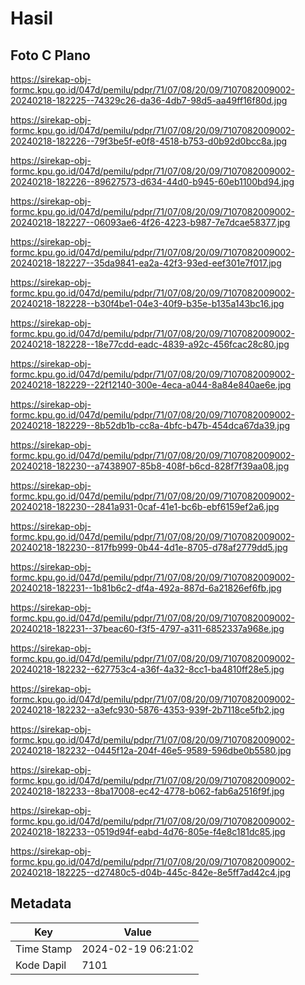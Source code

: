 # Hasil

## Foto C Plano

https://sirekap-obj-formc.kpu.go.id/047d/pemilu/pdpr/71/07/08/20/09/7107082009002-20240218-182225--74329c26-da36-4db7-98d5-aa49ff16f80d.jpg

https://sirekap-obj-formc.kpu.go.id/047d/pemilu/pdpr/71/07/08/20/09/7107082009002-20240218-182226--79f3be5f-e0f8-4518-b753-d0b92d0bcc8a.jpg

https://sirekap-obj-formc.kpu.go.id/047d/pemilu/pdpr/71/07/08/20/09/7107082009002-20240218-182226--89627573-d634-44d0-b945-60eb1100bd94.jpg

https://sirekap-obj-formc.kpu.go.id/047d/pemilu/pdpr/71/07/08/20/09/7107082009002-20240218-182227--06093ae6-4f26-4223-b987-7e7dcae58377.jpg

https://sirekap-obj-formc.kpu.go.id/047d/pemilu/pdpr/71/07/08/20/09/7107082009002-20240218-182227--35da9841-ea2a-42f3-93ed-eef301e7f017.jpg

https://sirekap-obj-formc.kpu.go.id/047d/pemilu/pdpr/71/07/08/20/09/7107082009002-20240218-182228--b30f4be1-04e3-40f9-b35e-b135a143bc16.jpg

https://sirekap-obj-formc.kpu.go.id/047d/pemilu/pdpr/71/07/08/20/09/7107082009002-20240218-182228--18e77cdd-eadc-4839-a92c-456fcac28c80.jpg

https://sirekap-obj-formc.kpu.go.id/047d/pemilu/pdpr/71/07/08/20/09/7107082009002-20240218-182229--22f12140-300e-4eca-a044-8a84e840ae6e.jpg

https://sirekap-obj-formc.kpu.go.id/047d/pemilu/pdpr/71/07/08/20/09/7107082009002-20240218-182229--8b52db1b-cc8a-4bfc-b47b-454dca67da39.jpg

https://sirekap-obj-formc.kpu.go.id/047d/pemilu/pdpr/71/07/08/20/09/7107082009002-20240218-182230--a7438907-85b8-408f-b6cd-828f7f39aa08.jpg

https://sirekap-obj-formc.kpu.go.id/047d/pemilu/pdpr/71/07/08/20/09/7107082009002-20240218-182230--2841a931-0caf-41e1-bc6b-ebf6159ef2a6.jpg

https://sirekap-obj-formc.kpu.go.id/047d/pemilu/pdpr/71/07/08/20/09/7107082009002-20240218-182230--817fb999-0b44-4d1e-8705-d78af2779dd5.jpg

https://sirekap-obj-formc.kpu.go.id/047d/pemilu/pdpr/71/07/08/20/09/7107082009002-20240218-182231--1b81b6c2-df4a-492a-887d-6a21826ef6fb.jpg

https://sirekap-obj-formc.kpu.go.id/047d/pemilu/pdpr/71/07/08/20/09/7107082009002-20240218-182231--37beac60-f3f5-4797-a311-6852337a968e.jpg

https://sirekap-obj-formc.kpu.go.id/047d/pemilu/pdpr/71/07/08/20/09/7107082009002-20240218-182232--627753c4-a36f-4a32-8cc1-ba4810ff28e5.jpg

https://sirekap-obj-formc.kpu.go.id/047d/pemilu/pdpr/71/07/08/20/09/7107082009002-20240218-182232--a3efc930-5876-4353-939f-2b7118ce5fb2.jpg

https://sirekap-obj-formc.kpu.go.id/047d/pemilu/pdpr/71/07/08/20/09/7107082009002-20240218-182232--0445f12a-204f-46e5-9589-596dbe0b5580.jpg

https://sirekap-obj-formc.kpu.go.id/047d/pemilu/pdpr/71/07/08/20/09/7107082009002-20240218-182233--8ba17008-ec42-4778-b062-fab6a2516f9f.jpg

https://sirekap-obj-formc.kpu.go.id/047d/pemilu/pdpr/71/07/08/20/09/7107082009002-20240218-182233--0519d94f-eabd-4d76-805e-f4e8c181dc85.jpg

https://sirekap-obj-formc.kpu.go.id/047d/pemilu/pdpr/71/07/08/20/09/7107082009002-20240218-182225--d27480c5-d04b-445c-842e-8e5ff7ad42c4.jpg


## Metadata

| Key        | Value               |
| ---------- | ------------------- |
| Time Stamp | 2024-02-19 06:21:02 |
| Kode Dapil | 7101                |



